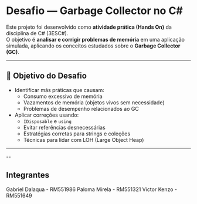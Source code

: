 # Desafio — Garbage Collector no C#

Este projeto foi desenvolvido como **atividade prática (Hands On)** da disciplina de C# (3ESC#).  
O objetivo é **analisar e corrigir problemas de memória** em uma aplicação simulada, aplicando os conceitos estudados sobre o **Garbage Collector (GC)**.

---

## 🎯 Objetivo do Desafio

- Identificar más práticas que causam:
  - Consumo excessivo de memória
  - Vazamentos de memória (objetos vivos sem necessidade)
  - Problemas de desempenho relacionados ao GC
- Aplicar correções usando:
  - `IDisposable` e `using`
  - Evitar referências desnecessárias
  - Estratégias corretas para strings e coleções
  - Técnicas para lidar com LOH (Large Object Heap)

---

--

## Integrantes

Gabriel Dalaqua - RM551986
Paloma Mirela - RM551321
Victor Kenzo - RM551649 
